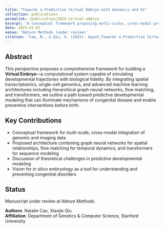 ```yaml
---
title: "Towards a Predictive Virtual Embryo with Genomics and AI"
collection: publications
permalink: /publication/2025-virtual-embryo
excerpt: 'A conceptual framework proposing multi-scale, cross-modal predictive modeling of embryonic development using hierarchical graph neural networks, flow matching, and transformers to enable in silico embryology and congenital disease prediction.'
date: 2025-01-01
venue: 'Nature Methods (under review)'
citation: 'Cao, N., & Qiu, X. (2025). &quot;Towards a Predictive Virtual Embryo with Genomics and AI.&quot; <i>Nature Methods</i>, under review.'
---
```


## Abstract

This perspective proposes a comprehensive framework for building a **Virtual Embryo**—a computational system capable of simulating developmental trajectories with biological fidelity. By integrating spatial transcriptomics, single-cell genomics, and advanced machine learning architectures including hierarchical graph neural networks, flow matching, and transformers, we outline a path toward predictive developmental modeling that can illuminate mechanisms of congenital disease and enable preventive interventions before birth.

## Key Contributions

- Conceptual framework for multi-scale, cross-modal integration of genomic and imaging data
- Proposed architecture combining graph neural networks for spatial relationships, flow matching for temporal dynamics, and transformers for sequence modeling
- Discussion of theoretical challenges in predictive developmental modeling
- Vision for in silico embryology as a tool for understanding and preventing congenital disorders

## Status

Manuscript under review at *Nature Methods*.

**Authors**: Natalie Cao, Xiaojie Qiu  
**Affiliation**: Department of Genetics & Computer Science, Stanford University
